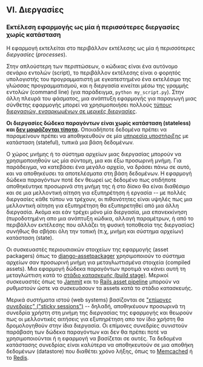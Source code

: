 ## VI. Διεργασίες
### Εκτέλεση εφαρμογής ως μία ή περισσότερες διεργασίες χωρίς κατάσταση

Η εφαρμογή εκτελείται στο περιβάλλον εκτέλεσης ως μία ή περισσότερες *διεργασίες* (*processes*).

Στην απλούστερη των περιπτώσεων, ο κώδικας είναι ένα αυτόνομο σενάριο εντολών (script), το περιβάλλον εκτέλεσης είναι ο φορητός υπολογιστής του προγραμματιστή με εγκατεστημένο ένα εκτελέσιμο της γλώσσας προγραμματισμού, και η διεργασία κινείται μέσω της γραμμής εντολών (command line) (για παράδειγμα, `python my_script.py`).  Στην άλλη πλευρά του φάσματος, μια ανάπτυξη εφαρμογής για παραγωγή μιας σύνθετης εφαρμογής μπορεί να χρησιμοποιήσει πολλούς [τύπους διεργασιών, ενσαρκωμένων σε μερικές διεργασίες](./concurrency).

**Οι διεργασίες δώδεκα παραγόντων είναι χωρίς κατάσταση (stateless) και [δεν μοιράζονται τίποτα](http://en.wikipedia.org/wiki/Shared_nothing_architecture).**  Οποιαδήποτε δεδομένα πρέπει να παραμείνουν πρέπει να aποθηκευθούν σε μία [υπηρεσία υποστήριξης](./backing-services) με κατάσταση (stateful), τυπικά μια βάση δεδομένων.

Ο χώρος μνήμης ή το σύστημα αρχείων μιας διεργασίας μπορούν να χρησιμοποιηθούν ως μία σύντομη, μια και έξω προσωρινή μνήμη.  Για παράδειγμα, να κατεβάσει ένα μεγάλο αρχείο, να δράσει πάνω σε αυτό, και να αποθηκέυσει τα αποτελέσματα στη βάση δεδομένων.  Η εφαρμογή δώδεκα παραγόντων ποτέ δεν θεωρεί ως δεδομένο πως οτιδήποτε αποθηκέυτηκε προσωρινά στη μνήμη της ή στο δίσκο θα είναι διαθέσιμο και σε μια μελλοντική αίτηση για εξυπηρέτηση ή εργασία -- με πολλές διεργασίες κάθε τύπου να τρέχουν, οι πιθανότητες είναι υψηλές πως μια μελλοντική αίτηση για εξυπηρέτηση θα εξυπηρετηθεί από μια άλλη διεργασία.  Ακόμα και εάν τρέχει μόνο μία διεργασία, μια επανεκκίνηση (πυροδοτημένη απο μια ανάπτυξη κώδικα, αλλαγή παραμέτρων, ή από το περιβάλλον εκτέλεσης που αλλάζει τη φυσική τοποθεσία της διεργασίας) συνήθως θα σβήσει όλη την τοπική (π.χ, μνήμη και σύστημα αρχείων) κατάσταση (state).

Οι συσκευαστές περιουσιακών στοιχείων της εφαρμογής (asset packagers) όπως το [django-assetpackager](http://code.google.com/p/django-assetpackager/) χρησιμοποιούν το σύστημα αρχείων σαν προσωρινή μνήμη για μεταγλωττισμένα στοιχεία (compiled assets).  Μια εφαρμογή δώδεκα παραγόντων προτιμά να κάνει αυτή τη μεταγλώττιση κατά το [στάδιο κατασκευής (build stage)](./build-release-run). Μερικοί συσκευαστές όπως το [Jammit](http://documentcloud.github.com/jammit/) και το [Rails asset pipeline](http://ryanbigg.com/guides/asset_pipeline.html) μπορούν να ρυθμιστούν ώστε να συσκευάσουν τα assets κατά το στάδιο κατασκευής.

Μερικά συστήματα ιστού (web systems) βασίζονται σε ["επίμονες συνεδρίες" ("sticky sessions")](http://en.wikipedia.org/wiki/Load_balancing_%28computing%29#Persistence) -- δηλαδή, αποθηκέυουν προσωρινά τη συνεδρία χρήστη στη μνήμη της διεργασίας της εφαρμογής και θεωρούν πως οι μελλοντικές αιτήσεις για εξυπηρέτηση απο τον ίδιο χρήστη θα δρομολογηθούν στην ίδια διεργασία.  Οι επίμονες συνεδρίες συνιστούν παράβαση των δώδεκα παραγόντων και δεν θα πρέπει ποτέ να χρησιμοποιούνται ή η εφαρμογή να βασίζεται σε αυτές.  Τα δεδομένα κατάστασης συνεδρίας είναι καλύτερα να αποθηκευτούν σε μια αποθήκη δεδομένων (datastore) που διαθέτει χρόνο λήξης, όπως το [Memcached](http://memcached.org/) ή το [Redis](http://redis.io/).
